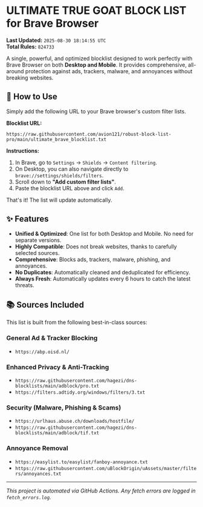 # ULTIMATE TRUE GOAT BLOCK LIST for Brave Browser

**Last Updated:** `2025-08-30 18:14:55 UTC`  
**Total Rules:** `824733`

A single, powerful, and optimized blocklist designed to work perfectly with Brave Browser on both **Desktop and Mobile**. It provides comprehensive, all-around protection against ads, trackers, malware, and annoyances without breaking websites.

## 🚀 How to Use

Simply add the following URL to your Brave browser's custom filter lists.

**Blocklist URL:**
```
https://raw.githubusercontent.com/avion121/robust-block-list-pro/main/ultimate_brave_blocklist.txt
```

**Instructions:**
1. In Brave, go to `Settings` -> `Shields` -> `Content filtering`.
2. On Desktop, you can also navigate directly to `brave://settings/shields/filters`.
3. Scroll down to **"Add custom filter lists"**.
4. Paste the blocklist URL above and click `Add`.

That's it! The list will update automatically.

## ✨ Features

- **Unified & Optimized**: One list for both Desktop and Mobile. No need for separate versions.
- **Highly Compatible**: Does not break websites, thanks to carefully selected sources.
- **Comprehensive**: Blocks ads, trackers, malware, phishing, and annoyances.
- **No Duplicates**: Automatically cleaned and deduplicated for efficiency.
- **Always Fresh**: Automatically updates every 6 hours to catch the latest threats.

## 📚 Sources Included

This list is built from the following best-in-class sources:

### General Ad & Tracker Blocking
- `https://abp.oisd.nl/`

### Enhanced Privacy & Anti-Tracking
- `https://raw.githubusercontent.com/hagezi/dns-blocklists/main/adblock/pro.txt`
- `https://filters.adtidy.org/windows/filters/3.txt`

### Security (Malware, Phishing & Scams)
- `https://urlhaus.abuse.ch/downloads/hostfile/`
- `https://raw.githubusercontent.com/hagezi/dns-blocklists/main/adblock/tif.txt`

### Annoyance Removal
- `https://easylist.to/easylist/fanboy-annoyance.txt`
- `https://raw.githubusercontent.com/uBlockOrigin/uAssets/master/filters/annoyances.txt`

---
*This project is automated via GitHub Actions. Any fetch errors are logged in `fetch_errors.log`.*